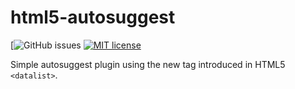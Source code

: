 # html5-autosuggest
[![GitHub issues](https://img.shields.io/github/issues/live627/html5-autosuggest.svg]https://github.com/live627/html5-autosuggest/issues)
[![MIT license](http://img.shields.io/badge/license-MIT-blue.svg)](http://opensource.org/licenses/MIT)

Simple autosuggest plugin using the new tag introduced in HTML5 `<datalist>`.
